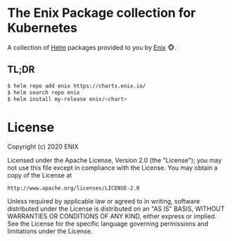 # The Enix Package collection for Kubernetes

A collection of [Helm](https://helm.sh) packages provided to you by [Enix](https://enix.io) :monkey_face:.

## TL;DR

```bash
$ helm repo add enix https://charts.enix.io/
$ helm search repo enix
$ helm install my-release enix/<chart>
```

# License

Copyright (c) 2020 ENIX

Licensed under the Apache License, Version 2.0 (the "License");
you may not use this file except in compliance with the License.
You may obtain a copy of the License at

    http://www.apache.org/licenses/LICENSE-2.0

Unless required by applicable law or agreed to in writing, software
distributed under the License is distributed on an "AS IS" BASIS,
WITHOUT WARRANTIES OR CONDITIONS OF ANY KIND, either express or implied.
See the License for the specific language governing permissions and
limitations under the License.